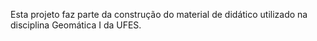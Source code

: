 Esta projeto faz parte da construção do material de didático utilizado na 
disciplina Geomática I da UFES.

